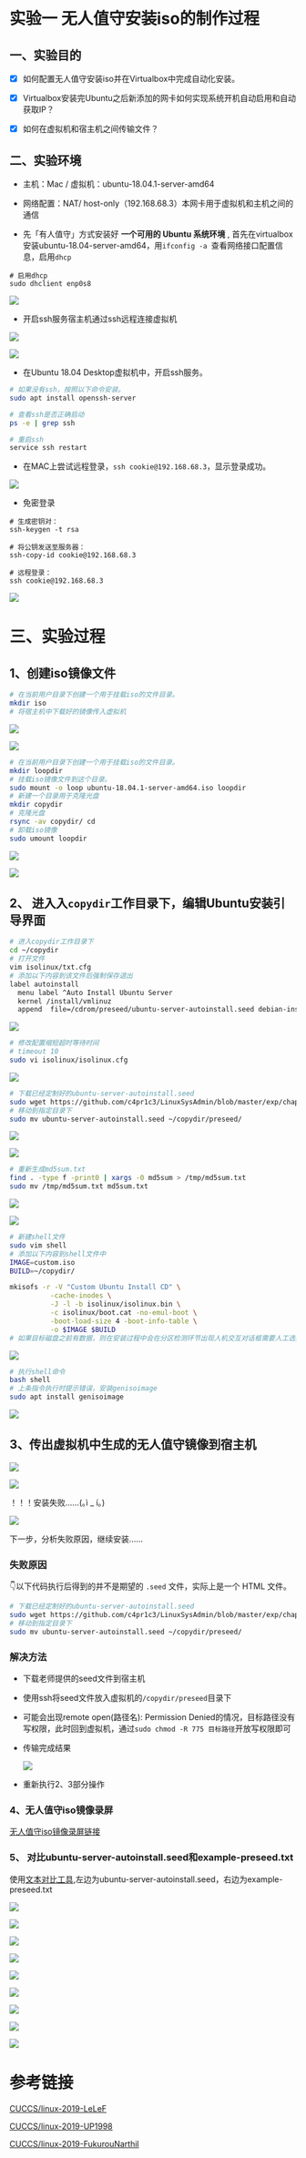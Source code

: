 # 实验一 无人值守安装iso的制作过程

## 一、实验目的

- [x] 如何配置无人值守安装iso并在Virtualbox中完成自动化安装。

- [x] Virtualbox安装完Ubuntu之后新添加的网卡如何实现系统开机自动启用和自动获取IP？

- [x] 如何在虚拟机和宿主机之间传输文件？

## 二、实验环境

- 主机：Mac / 虚拟机：ubuntu-18.04.1-server-amd64

- 网络配置：NAT/ host-only（192.168.68.3）本网卡用于虚拟机和主机之间的通信

- 先「有人值守」方式安装好 **一个可用的 Ubuntu 系统环境** , 首先在virtualbox安装ubuntu-18.04-server-amd64，用```ifconfig -a ```查看网络接口配置信息，启用```dhcp```

```shell
# 启用dhcp
sudo dhclient enp0s8
```

![](/0x01/images/dhc.jpg)

- 开启ssh服务宿主机通过ssh远程连接虚拟机

![](/0x01/images/Remote_Connection1.jpg)

![](/0x01/images/Remote_Connection2.jpg)

- 在Ubuntu 18.04 Desktop虚拟机中，开启ssh服务。

```bash
# 如果没有ssh，按照以下命令安装。
sudo apt install openssh-server

# 查看ssh是否正确启动
ps -e | grep ssh

# 重启ssh
service ssh restart
```

- 在MAC上尝试远程登录，`ssh cookie@192.168.68.3`，显示登录成功。

![](/0x01/images/ssh.jpg)

- 免密登录

```shell
# 生成密钥对：
ssh-keygen -t rsa

# 将公钥发送至服务器：
ssh-copy-id cookie@192.168.68.3

# 远程登录：
ssh cookie@192.168.68.3
```

![](/0x01/images/no_password.jpg)

# 三、实验过程

## 1、创建iso镜像文件

```bash
# 在当前用户目录下创建一个用于挂载iso的文件目录。
mkdir iso
# 将宿主机中下载好的镜像传入虚拟机
```

![](/0x01/images/trans_iso_in.jpg)

![](/0x01/images/ls_iso.jpg)



```bash
# 在当前用户目录下创建一个用于挂载iso的文件目录。
mkdir loopdir
# 挂载iso镜像文件到这个目录。
sudo mount -o loop ubuntu-18.04.1-server-amd64.iso loopdir
# 新建一个目录用于克隆光盘
mkdir copydir
# 克隆光盘
rsync -av copydir/ cd
# 卸载iso镜像
sudo umount loopdir
```

![](/0x01/images/mount_iso.jpg)

![](/0x01/images/ls_mount_iso.jpg)



## 2、 进入入`copydir`工作目录下，编辑Ubuntu安装引导界面

```bash
# 进入copydir工作目录下
cd ~/copydir
# 打开文件
vim isolinux/txt.cfg
# 添加以下内容到该文件后强制保存退出
label autoinstall
  menu label ^Auto Install Ubuntu Server
  kernel /install/vmlinuz
  append  file=/cdrom/preseed/ubuntu-server-autoinstall.seed debian-installer/locale=en_US console-setup/layoutcode=us keyboard-configuration/layoutcode=us console-setup/ask_detect=false localechooser/translation/warn-light=true localechooser/translation/warn-severe=true initrd=/install/initrd.gz root=/dev/ram rw quiet
```

![](/0x01/images/auto_install.jpg)



```bash
# 修改配置缩短超时等待时间
# timeout 10
sudo vi isolinux/isolinux.cfg
```

![](/0x01/images/time_out.jpg)

```bash
# 下载已经定制好的ubuntu-server-autoinstall.seed
sudo wget https://github.com/c4pr1c3/LinuxSysAdmin/blob/master/exp/chap0x01/cd-rom/preseed/ubuntu-server-autoinstall.seed
# 移动到指定目录下
sudo mv ubuntu-server-autoinstall.seed ~/copydir/preseed/
```

![](/0x01/images/down_seed.jpg)

![](/0x01/images/ls_seed.jpg)



```bash
# 重新生成md5sum.txt
find . -type f -print0 | xargs -0 md5sum > /tmp/md5sum.txt
sudo mv /tmp/md5sum.txt md5sum.txt
```

![](/0x01/images/md5sum.jpg)

![](/0x01/images/ls_md5sum.jpg)



```bash
# 新建shell文件
sudo vim shell
# 添加以下内容到shell文件中
IMAGE=custom.iso
BUILD=~/copydir/

mkisofs -r -V "Custom Ubuntu Install CD" \
          -cache-inodes \
          -J -l -b isolinux/isolinux.bin \
          -c isolinux/boot.cat -no-emul-boot \
          -boot-load-size 4 -boot-info-table \
          -o $IMAGE $BUILD
# 如果目标磁盘之前有数据，则在安装过程中会在分区检测环节出现人机交互对话框需要人工选择
```

![](/0x01/images/shell.jpg)



```bash
# 执行shell命令
bash shell
# 上条指令执行时提示错误，安装genisoimage
sudo apt install genisoimage
```

![](/0x01/images/bash_shell.jpg)



## 3、传出虚拟机中生成的无人值守镜像到宿主机

![](/0x01/images/trans_iso_out.jpg)

![](/0x01/images/ls_out_iso.jpg)

！！！安装失败……(｡ì _ í｡) 

![](/0x01/images/fail.jpg)

下一步，分析失败原因，继续安装……

### 失败原因

👇以下代码执行后得到的并不是期望的 `.seed` 文件，实际上是一个 HTML 文件。

```bash
# 下载已经定制好的ubuntu-server-autoinstall.seed
sudo wget https://github.com/c4pr1c3/LinuxSysAdmin/blob/master/exp/chap0x01/cd-rom/preseed/ubuntu-server-autoinstall.seed
# 移动到指定目录下
sudo mv ubuntu-server-autoinstall.seed ~/copydir/preseed/
```

### 解决方法

- 下载老师提供的seed文件到宿主机

- 使用ssh将seed文件放入虚拟机的`/copydir/preseed`目录下

- 可能会出现remote open(路径名): Permission Denied的情况，目标路径没有写权限，此时回到虚拟机，通过`sudo chmod -R 775 目标路径`开放写权限即可

- 传输完成结果

  ![](/0x01/images/ls_seed.jpg)

- 重新执行2、3部分操作

### 4、无人值守iso镜像录屏

[无人值守iso镜像录屏链接](http://www.iqiyi.com/w_19s6w3qp3t.html)

### 5、 对比ubuntu-server-autoinstall.seed和example-preseed.txt

使用[文本对比工具](https://www.diffchecker.com/diff),左边为ubuntu-server-autoinstall.seed，右边为example-preseed.txt

![](/0x01/images/diff1.jpg)

![](/0x01/images/diff2.jpg)

![](/0x01/images/diff3.jpg)

![](/0x01/images/diff4.jpg)

![](/0x01/images/diff5.jpg)

![](/0x01/images/diff6.jpg)

![](/0x01/images/diff7.jpg)

![](/0x01/images/diff8.jpg)

![](/0x01/images/diff9.jpg)

# 参考链接

[CUCCS/linux-2019-LeLeF](https://github.com/CUCCS/linux-2019-LeLeF/blob/29769e9d5195105c5c54a22e0d7edd0400f95f3d/chap0x01VirtualBox%20无人值守安装Unbuntu系统实验/chap0x01%20VirtualBox%20无人值守安装Unbuntu系统实验.md)

[CUCCS/linux-2019-UP1998](https://github.com/CUCCS/linux-2019-UP1998/blob/135d24f24d2e73ab6b9b79e6219193c40a466120/linux-1/linux-1.md)

[CUCCS/linux-2019-FukurouNarthil](https://github.com/CUCCS/linux-2019-FukurouNarthil/blob/68242ef682cd9466c23013e7bcc82ecf8dc5ec53/exp0x01/exp0x01.md)

